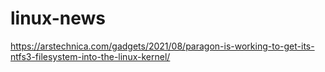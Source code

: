 # linux-news

https://arstechnica.com/gadgets/2021/08/paragon-is-working-to-get-its-ntfs3-filesystem-into-the-linux-kernel/
